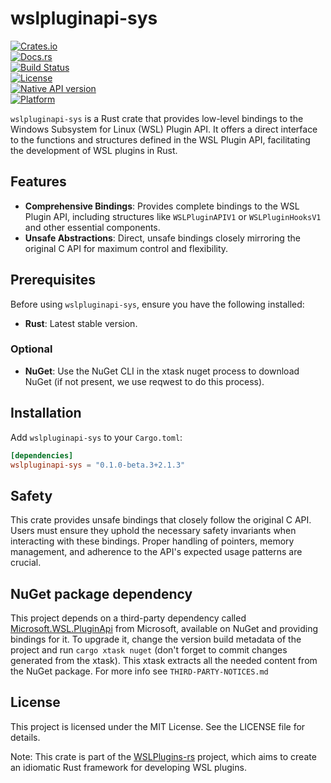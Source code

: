 # wslpluginapi-sys

[![Crates.io](https://img.shields.io/crates/v/wslpluginapi-sys?logo=rust)](https://crates.io/crates/wslpluginapi-sys)  
[![Docs.rs](https://img.shields.io/badge/docs.rs-wslpluginapi--sys-blue?logo=docs.rs)](https://docs.rs/wslpluginapi-sys)  
[![Build Status](https://github.com/mveril/wslpluginapi-sys/actions/workflows/ci.yml/badge.svg?logo=github)](https://github.com/mveril/wslpluginapi-sys/actions)  
[![License](https://img.shields.io/badge/license-MIT-blue.svg?logo=license)](LICENSE)  
[![Native API version](https://img.shields.io/badge/Microsoft.WSL.PluginApi-2.1.3-blue?logo=nuget)](https://www.nuget.org/packages/Microsoft.WSL.PluginApi/2.1.3)  
[![Platform](https://img.shields.io/badge/platform-Windows-blue?logo=windows&logoColor=white)](#)

`wslpluginapi-sys` is a Rust crate that provides low-level bindings to the Windows Subsystem for Linux (WSL) Plugin API. It offers a direct interface to the functions and structures defined in the WSL Plugin API, facilitating the development of WSL plugins in Rust.

## Features

- **Comprehensive Bindings**: Provides complete bindings to the WSL Plugin API, including structures like `WSLPluginAPIV1` or `WSLPluginHooksV1` and other essential components.  
- **Unsafe Abstractions**: Direct, unsafe bindings closely mirroring the original C API for maximum control and flexibility.

## Prerequisites

Before using `wslpluginapi-sys`, ensure you have the following installed:

- **Rust**: Latest stable version.

### Optional

- **NuGet**: Use the NuGet CLI in the xtask nuget process to download NuGet (if not present, we use reqwest to do this process).

## Installation

Add `wslpluginapi-sys` to your `Cargo.toml`:

```toml
[dependencies]
wslpluginapi-sys = "0.1.0-beta.3+2.1.3"
```

## Safety

This crate provides unsafe bindings that closely follow the original C API. Users must ensure they uphold the necessary safety invariants when interacting with these bindings. Proper handling of pointers, memory management, and adherence to the API's expected usage patterns are crucial.

## NuGet package dependency

This project depends on a third-party dependency called [Microsoft.WSL.PluginApi](https://www.nuget.org/packages/Microsoft.WSL.PluginApi) from Microsoft, available on NuGet and providing bindings for it. To upgrade it, change the version build metadata of the project and run `cargo xtask nuget` (don't forget to commit changes generated from the xtask). This xtask extracts all the needed content from the NuGet package. For more info see `THIRD-PARTY-NOTICES.md`

## License

This project is licensed under the MIT License. See the LICENSE file for details.

Note: This crate is part of the [WSLPlugins-rs](https://github.com/mveril/wslplugins-rs) project, which aims to create an idiomatic Rust framework for developing WSL plugins.
